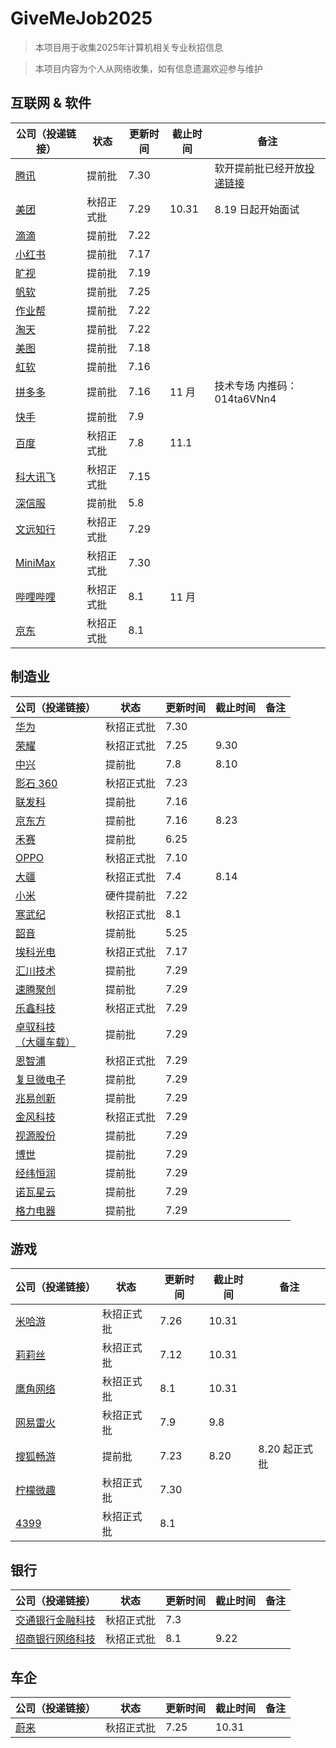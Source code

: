 # GiveMeJob2025

> 本项目用于收集2025年计算机相关专业秋招信息

> 本项目内容为个人从网络收集，如有信息遗漏欢迎参与维护

## 互联网 & 软件

| 公司（投递链接）                                                                                                                                       | 状态       | 更新时间 | 截止时间 | 备注                                                                |
| ------------------------------------------------------------------------------------------------------------------------------------------------------ | ---------- | -------- | -------- | ------------------------------------------------------------------- |
| [腾讯](https://join.qq.com/index.html)                                                                                                                    | 提前批     | 7.30     |          | 软开提前批已经开放[投递链接](https://join.qq.com/post.html?query=p_16) |
| [美团](https://zhaopin.meituan.com/web/home)                                                                                                              | 秋招正式批 | 7.29     | 10.31    | 8.19 日起开始面试                                                   |
| [滴滴](https://campus.didiglobal.com/campus_apply/didiglobal/96064#/)                                                                                     | 提前批     | 7.22     |          |                                                                     |
| [小红书](https://job.xiaohongshu.com/campus/redstar)                                                                                                      | 提前批     | 7.17     |          |                                                                     |
| [旷视](https://app.mokahr.com/campus_apply/megviihr/38642#/)                                                                                              | 提前批     | 7.19     |          |                                                                     |
| [帆软](https://join.fanruan.com/)                                                                                                                         | 提前批     | 7.25     |          |                                                                     |
| [作业帮](https://app.mokahr.com/campus-recruitment/zuoyebang/39595?sourceToken=4c8b67982f289510ebc037901737889f#/)                                        | 提前批     | 7.22     |          |                                                                     |
| [淘天](https://talent.taotian.com/campus/position-list?campusType=star)                                                                                   | 提前批     | 7.22     |          |                                                                     |
| [美图](https://campus.meitu.com/campus-recruitment/meitu/54138/#/)                                                                                        | 提前批     | 7.18     |          |                                                                     |
| [虹软](https://www.arcsoft.com.cn/job/JobList.html)                                                                                                       | 提前批     | 7.16     |          |                                                                     |
| [拼多多](https://careers.pinduoduo.com/campus/grad/technical-session)                                                                                     | 提前批     | 7.16     | 11 月    | 技术专场   内推码：014ta6VNn4                                       |
| [快手](https://campus.kuaishou.cn/recruit/campus/e/#/campus/jobs?pageNum=1&positionLabel=kstar)                                                           | 提前批     | 7.9      |          |                                                                     |
| [百度](https://talent.baidu.com/jobs/campus)                                                                                                              | 秋招正式批 | 7.8      | 11.1     |                                                                     |
| [科大讯飞](https://campus.iflytek.com/)                                                                                                                   | 秋招正式批 | 7.15     |          |                                                                     |
| [深信服](https://hr.sangfor.com/campucompon/schoolRecruitment)                                                                                            | 提前批     | 5.8      |          |                                                                     |
| [文远知行](https://www.weride.ai/zh/careers)                                                                                                              | 秋招正式批 | 7.29     |          |                                                                     |
| [MiniMax](https://vrfi1sk8a0.jobs.feishu.cn/379481/?keywords=&category=&location=&project=&type=&job_hot_flag=&current=1&limit=10&functionCategory=&tag=) | 秋招正式批 | 7.30     |          |                                                                     |
| [哔哩哔哩](https://jobs.bilibili.com/campus)                                                                                                              | 秋招正式批 | 8.1      | 11 月    |                                                                     |
| [京东](https://campus.jd.com/home#/)                                                                                                                      | 秋招正式批 | 8.1      |          |                                                                     |

## 制造业

| 公司（投递链接）                                                                                                              | 状态       | 更新时间 | 截止时间 | 备注 |
| ----------------------------------------------------------------------------------------------------------------------------- | ---------- | -------- | -------- | ---- |
| [华为](https://career.huawei.com/reccampportal/portal5/campus-recruitment.html)                                                  | 秋招正式批 | 7.30     |          |      |
| [荣耀](https://www.honor.com/cn/career/)                                                                                         | 秋招正式批 | 7.25     | 9.30     |      |
| [中兴](https://job.zte.com.cn/cn/campus-recruitment/Recruitment_positions/freshstudent.html)                                     | 提前批     | 7.8      | 8.10     |      |
| [影石 360](https://www.insta360.com/cn/jobs)                                                                                     | 秋招正式批 | 7.23     |          |      |
| [联发科](https://mediatek.zhiye.com/campus)                                                                                      | 提前批     | 7.16     |          |      |
| [京东方](https://campus.boe.com/)                                                                                                | 提前批     | 7.16     | 8.23     |      |
| [禾赛](https://www.hesaitech.com/cn/join)                                                                                        | 提前批     | 6.25     |          |      |
| [OPPO](https://careers.oppo.com/university/oppo/campus/)                                                                         | 秋招正式批 | 7.10     |          |      |
| [大疆](https://we.dji.com/zh-CN/campus/recruitment?from=sec_nav)                                                                 | 秋招正式批 | 7.4      | 8.14     |      |
| [小米](https://hr.xiaomi.com/campus)                                                                                             | 硬件提前批 | 7.22     |          |      |
| [寒武纪](https://app.mokahr.com/campus-recruitment/cambricon/44201#/)                                                            | 秋招正式批 | 8.1      |          |      |
| [韶音](https://app.mokahr.com/campus_apply/aftershokzhr/36940?recommendCode=DSsCyWG6#/page/%E6%A0%A1%E5%9B%AD%E6%8B%9B%E8%81%98) | 提前批     | 5.25     |          |      |
| [埃科光电](http://career.i-tek.cn/front.home.index/schoolIndex)                                                                  | 秋招正式批 | 7.17     |          |      |
| [汇川技术](https://inovance.zhiye.com/campus)                                                                                    | 提前批     | 7.29     |          |      |
| [速腾聚创](https://www.robosense.cn/about/joinus)                                                                                | 提前批     | 7.29     |          |      |
| [乐鑫科技](https://www.espressif.com/zh-hans/join-us/campus-recruitment)                                                         | 秋招正式批 | 7.29     |          |      |
| [卓驭科技<br />（大疆车载）](https://www.zyt.com/zh)                                                                             | 提前批     | 7.29     |          |      |
| [恩智浦](https://www.nxp.com.cn/company/about-nxp/careers:CAREERS)                                                               | 秋招正式批 | 7.29     |          |      |
| [复旦微电子](http://campus.51job.com/fmsh/jobs.html)                                                                             | 提前批     | 7.29     |          |      |
| [兆易创新](https://www.gigadevice.com.cn/about/career)                                                                           | 提前批     | 7.29     |          |      |
| [金风科技](https://www.goldwind.com/cn/career/)                                                                                  | 秋招正式批 | 7.29     |          |      |
| [视源股份](http://www.cvte.com/joins/index.html)                                                                                 | 提前批     | 7.29     |          |      |
| [博世](https://app.mokahr.com/campus-recruitment/bosch/73873#/)                                                                  | 提前批     | 7.29     |          |      |
| [经纬恒润](https://wecruit.hotjob.cn/SU62a93e760dcad45229a827cc/pb/index.html#/)                                                 | 提前批     | 7.29     |          |      |
| [诺瓦星云](https://www.novastar-led.cn/index/contactus/recruit.html)                                                             | 提前批     | 7.29     |          |      |
| [格力电器](https://gree.zhiye.com/campus/?PageIndex=2)                                                                           | 提前批     | 7.29     |          |      |

## 游戏

| 公司（投递链接）                                                                                                                                       | 状态       | 更新时间 | 截止时间 | 备注          |
| ------------------------------------------------------------------------------------------------------------------------------------------------------ | ---------- | -------- | -------- | ------------- |
| [米哈游](https://jobs.mihoyo.com/#/campus)                                                                                                                | 秋招正式批 | 7.26     | 10.31    |               |
| [莉莉丝](https://lilithgames.jobs.feishu.cn/campus/?keywords=&category=&location=&project=&type=&job_hot_flag=&current=1&limit=10&functionCategory=&tag=) | 秋招正式批 | 7.12     | 10.31    |               |
| [鹰角网络](https://jobs.hypergryph.com/campus_apply/hypergryph/26326#/)                                                                                   | 秋招正式批 | 8.1      | 10.31    |               |
| [网易雷火](https://leihuo.163.com/campus/#/)                                                                                                              | 秋招正式批 | 7.9      | 9.8      |               |
| [搜狐畅游](https://app.mokahr.com/campus-recruitment/cyou-inc/42233#/)                                                                                    | 提前批     | 7.23     | 8.20     | 8.20 起正式批 |
| [柠檬微趣](https://app.mokahr.com/apply/microfunhr/75944?sourceToken=e13bf4392e80dd910fc612a00736c831#/)                                                  | 秋招正式批 | 7.30     |          |               |
| [4399](http://web.4399.com/campus/)                                                                                                                       | 秋招正式批 | 8.1      |          |               |

## 银行

| 公司（投递链接）                                                              | 状态       | 更新时间 | 截止时间 | 备注 |
| ----------------------------------------------------------------------------- | ---------- | -------- | -------- | ---- |
| [交通银行金融科技](https://www.bocomfintech.com.cn/p1/zxns.html)                 | 秋招正式批 | 7.3      |          |      |
| [招商银行网络科技](https://cmbntjob.cmbchina.com/pages/schoolRecruit/index.html) | 秋招正式批 | 8.1      | 9.22     |      |

## 车企

| 公司（投递链接）               | 状态       | 更新时间 | 截止时间 | 备注 |
| ------------------------------ | ---------- | -------- | -------- | ---- |
| [蔚来](https://campus.nio.com/#/) | 秋招正式批 | 7.25     | 10.31    |      |
